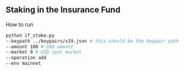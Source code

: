 ## Staking in the Insurance Fund 

How to run 
```bash 
python if_stake.py 
--keypath ../keypairs/x19.json # this should be the keypair path
--amount 100 # USD amount
--market 0 # USD spot market
--operation add 
--env mainnet
```